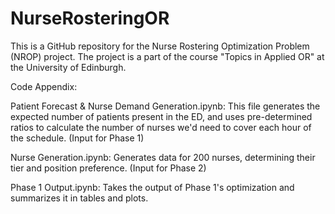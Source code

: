 # NurseRosteringOR

This is a GitHub repository for the Nurse Rostering Optimization Problem (NROP) project. The project is a part of the course "Topics in Applied OR" at the University of Edinburgh.

Code Appendix:

Patient Forecast & Nurse Demand Generation.ipynb: This file generates the expected number of patients present in the ED, and uses pre-determined ratios to calculate the number of nurses we'd need to cover each hour of the schedule. (Input for Phase 1)

Nurse Generation.ipynb: Generates data for 200 nurses, determining their tier and position preference. (Input for Phase 2)

Phase 1 Output.ipynb: Takes the output of Phase 1's optimization and summarizes it in tables and plots.
